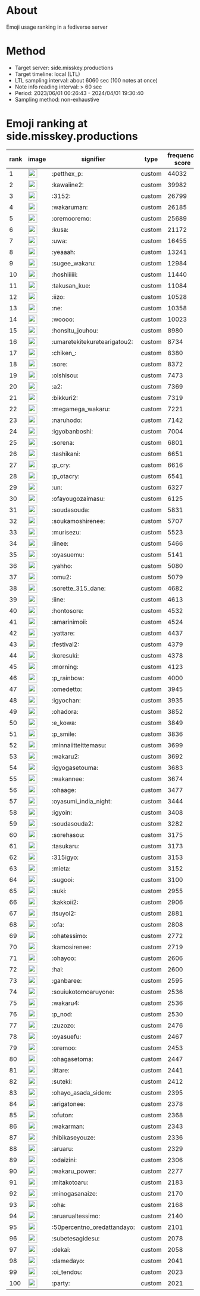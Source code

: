 # About
Emoji usage ranking in a fediverse server

# Method
- Target server: side.misskey.productions
- Target timeline: local (LTL)
- LTL sampling interval: about 6060 sec (100 notes at once)
- Note info reading interval: > 60 sec
- Period: 2023/06/01 00:26:43 - 2024/04/01 19:30:40 
- Sampling method: non-exhaustive

# Emoji ranking at side.misskey.productions

|rank|image|signifier|type|frequency score|
|----|----|----|----|----|
|1|<img height="24" src="https://side.misskey.productions/emoji/petthex_p.webp">|:petthex_p:|custom|44032|
|2|<img height="24" src="https://side.misskey.productions/emoji/kawaiine2.webp">|:kawaiine2:|custom|39982|
|3|<img height="24" src="https://side.misskey.productions/emoji/3152.webp">|:3152:|custom|26799|
|4|<img height="24" src="https://side.misskey.productions/emoji/wakaruman.webp">|:wakaruman:|custom|26185|
|5|<img height="24" src="https://side.misskey.productions/emoji/oremooremo.webp">|:oremooremo:|custom|25689|
|6|<img height="24" src="https://side.misskey.productions/emoji/kusa.webp">|:kusa:|custom|21172|
|7|<img height="24" src="https://side.misskey.productions/emoji/uwa.webp">|:uwa:|custom|16455|
|8|<img height="24" src="https://side.misskey.productions/emoji/yeaaah.webp">|:yeaaah:|custom|13241|
|9|<img height="24" src="https://side.misskey.productions/emoji/sugee_wakaru.webp">|:sugee_wakaru:|custom|12984|
|10|<img height="24" src="https://side.misskey.productions/emoji/hoshiiiiii.webp">|:hoshiiiiii:|custom|11440|
|11|<img height="24" src="https://side.misskey.productions/emoji/takusan_kue.webp">|:takusan_kue:|custom|11084|
|12|<img height="24" src="https://side.misskey.productions/emoji/iizo.webp">|:iizo:|custom|10528|
|13|<img height="24" src="https://side.misskey.productions/emoji/ne.webp">|:ne:|custom|10358|
|14|<img height="24" src="https://side.misskey.productions/emoji/woooo.webp">|:woooo:|custom|10023|
|15|<img height="24" src="https://side.misskey.productions/emoji/honsitu_jouhou.webp">|:honsitu_jouhou:|custom|8980|
|16|<img height="24" src="https://side.misskey.productions/emoji/umaretekitekuretearigatou2.webp">|:umaretekitekuretearigatou2:|custom|8734|
|17|<img height="24" src="https://side.misskey.productions/emoji/chiken_.webp">|:chiken_:|custom|8380|
|18|<img height="24" src="https://side.misskey.productions/emoji/sore.webp">|:sore:|custom|8372|
|19|<img height="24" src="https://side.misskey.productions/emoji/oishisou.webp">|:oishisou:|custom|7473|
|20|<img height="24" src="https://side.misskey.productions/emoji/a2.webp">|:a2:|custom|7369|
|21|<img height="24" src="https://side.misskey.productions/emoji/bikkuri2.webp">|:bikkuri2:|custom|7319|
|22|<img height="24" src="https://side.misskey.productions/emoji/megamega_wakaru.webp">|:megamega_wakaru:|custom|7221|
|23|<img height="24" src="https://side.misskey.productions/emoji/naruhodo.webp">|:naruhodo:|custom|7142|
|24|<img height="24" src="https://side.misskey.productions/emoji/igyobanboshi.webp">|:igyobanboshi:|custom|7004|
|25|<img height="24" src="https://side.misskey.productions/emoji/sorena.webp">|:sorena:|custom|6801|
|26|<img height="24" src="https://side.misskey.productions/emoji/tashikani.webp">|:tashikani:|custom|6651|
|27|<img height="24" src="https://side.misskey.productions/emoji/p_cry.webp">|:p_cry:|custom|6616|
|28|<img height="24" src="https://side.misskey.productions/emoji/p_otacry.webp">|:p_otacry:|custom|6541|
|29|<img height="24" src="https://side.misskey.productions/emoji/un.webp">|:un:|custom|6327|
|30|<img height="24" src="https://side.misskey.productions/emoji/ofayougozaimasu.webp">|:ofayougozaimasu:|custom|6125|
|31|<img height="24" src="https://side.misskey.productions/emoji/soudasouda.webp">|:soudasouda:|custom|5831|
|32|<img height="24" src="https://side.misskey.productions/emoji/soukamoshirenee.webp">|:soukamoshirenee:|custom|5707|
|33|<img height="24" src="https://side.misskey.productions/emoji/murisezu.webp">|:murisezu:|custom|5523|
|34|<img height="24" src="https://side.misskey.productions/emoji/iinee.webp">|:iinee:|custom|5466|
|35|<img height="24" src="https://side.misskey.productions/emoji/oyasuemu.webp">|:oyasuemu:|custom|5141|
|36|<img height="24" src="https://side.misskey.productions/emoji/yahho.webp">|:yahho:|custom|5080|
|37|<img height="24" src="https://side.misskey.productions/emoji/omu2.webp">|:omu2:|custom|5079|
|38|<img height="24" src="https://side.misskey.productions/emoji/sorette_315_dane.webp">|:sorette_315_dane:|custom|4682|
|39|<img height="24" src="https://side.misskey.productions/emoji/iine.webp">|:iine:|custom|4613|
|40|<img height="24" src="https://side.misskey.productions/emoji/hontosore.webp">|:hontosore:|custom|4532|
|41|<img height="24" src="https://side.misskey.productions/emoji/amarinimoii.webp">|:amarinimoii:|custom|4524|
|42|<img height="24" src="https://side.misskey.productions/emoji/yattare.webp">|:yattare:|custom|4437|
|43|<img height="24" src="https://side.misskey.productions/emoji/festival2.webp">|:festival2:|custom|4379|
|44|<img height="24" src="https://side.misskey.productions/emoji/koresuki.webp">|:koresuki:|custom|4378|
|45|<img height="24" src="https://side.misskey.productions/emoji/morning.webp">|:morning:|custom|4123|
|46|<img height="24" src="https://side.misskey.productions/emoji/p_rainbow.webp">|:p_rainbow:|custom|4000|
|47|<img height="24" src="https://side.misskey.productions/emoji/omedetto.webp">|:omedetto:|custom|3945|
|48|<img height="24" src="https://side.misskey.productions/emoji/igyochan.webp">|:igyochan:|custom|3935|
|49|<img height="24" src="https://side.misskey.productions/emoji/ohadora.webp">|:ohadora:|custom|3852|
|50|<img height="24" src="https://side.misskey.productions/emoji/e_kowa.webp">|:e_kowa:|custom|3849|
|51|<img height="24" src="https://side.misskey.productions/emoji/p_smile.webp">|:p_smile:|custom|3836|
|52|<img height="24" src="https://side.misskey.productions/emoji/minnaiitteittemasu.webp">|:minnaiitteittemasu:|custom|3699|
|53|<img height="24" src="https://side.misskey.productions/emoji/wakaru2.webp">|:wakaru2:|custom|3692|
|54|<img height="24" src="https://side.misskey.productions/emoji/igyogasetouma.webp">|:igyogasetouma:|custom|3683|
|55|<img height="24" src="https://side.misskey.productions/emoji/wakannee.webp">|:wakannee:|custom|3674|
|56|<img height="24" src="https://side.misskey.productions/emoji/ohaage.webp">|:ohaage:|custom|3477|
|57|<img height="24" src="https://side.misskey.productions/emoji/oyasumi_india_night.webp">|:oyasumi_india_night:|custom|3444|
|58|<img height="24" src="https://side.misskey.productions/emoji/igyoin.webp">|:igyoin:|custom|3408|
|59|<img height="24" src="https://side.misskey.productions/emoji/soudasouda2.webp">|:soudasouda2:|custom|3282|
|60|<img height="24" src="https://side.misskey.productions/emoji/sorehasou.webp">|:sorehasou:|custom|3175|
|61|<img height="24" src="https://side.misskey.productions/emoji/tasukaru.webp">|:tasukaru:|custom|3173|
|62|<img height="24" src="https://side.misskey.productions/emoji/315igyo.webp">|:315igyo:|custom|3153|
|63|<img height="24" src="https://side.misskey.productions/emoji/mieta.webp">|:mieta:|custom|3152|
|64|<img height="24" src="https://side.misskey.productions/emoji/sugooi.webp">|:sugooi:|custom|3100|
|65|<img height="24" src="https://side.misskey.productions/emoji/suki.webp">|:suki:|custom|2955|
|66|<img height="24" src="https://side.misskey.productions/emoji/kakkoii2.webp">|:kakkoii2:|custom|2906|
|67|<img height="24" src="https://side.misskey.productions/emoji/tsuyoi2.webp">|:tsuyoi2:|custom|2881|
|68|<img height="24" src="https://side.misskey.productions/emoji/ofa.webp">|:ofa:|custom|2808|
|69|<img height="24" src="https://side.misskey.productions/emoji/ohatessimo.webp">|:ohatessimo:|custom|2772|
|70|<img height="24" src="https://side.misskey.productions/emoji/kamosirenee.webp">|:kamosirenee:|custom|2719|
|71|<img height="24" src="https://side.misskey.productions/emoji/ohayoo.webp">|:ohayoo:|custom|2606|
|72|<img height="24" src="https://side.misskey.productions/emoji/hai.webp">|:hai:|custom|2600|
|73|<img height="24" src="https://side.misskey.productions/emoji/ganbaree.webp">|:ganbaree:|custom|2595|
|74|<img height="24" src="https://side.misskey.productions/emoji/souiukotomoaruyone.webp">|:souiukotomoaruyone:|custom|2536|
|75|<img height="24" src="https://side.misskey.productions/emoji/wakaru4.webp">|:wakaru4:|custom|2536|
|76|<img height="24" src="https://side.misskey.productions/emoji/p_nod.webp">|:p_nod:|custom|2530|
|77|<img height="24" src="https://side.misskey.productions/emoji/zuzozo.webp">|:zuzozo:|custom|2476|
|78|<img height="24" src="https://side.misskey.productions/emoji/oyasuefu.webp">|:oyasuefu:|custom|2467|
|79|<img height="24" src="https://side.misskey.productions/emoji/oremoo.webp">|:oremoo:|custom|2453|
|80|<img height="24" src="https://side.misskey.productions/emoji/ohagasetoma.webp">|:ohagasetoma:|custom|2447|
|81|<img height="24" src="https://side.misskey.productions/emoji/ittare.webp">|:ittare:|custom|2441|
|82|<img height="24" src="https://side.misskey.productions/emoji/suteki.webp">|:suteki:|custom|2412|
|83|<img height="24" src="https://side.misskey.productions/emoji/ohayo_asada_sidem.webp">|:ohayo_asada_sidem:|custom|2395|
|84|<img height="24" src="https://side.misskey.productions/emoji/arigatonee.webp">|:arigatonee:|custom|2378|
|85|<img height="24" src="https://side.misskey.productions/emoji/ofuton.webp">|:ofuton:|custom|2368|
|86|<img height="24" src="https://side.misskey.productions/emoji/wakarman.webp">|:wakarman:|custom|2343|
|87|<img height="24" src="https://side.misskey.productions/emoji/hibikaseyouze.webp">|:hibikaseyouze:|custom|2336|
|88|<img height="24" src="https://side.misskey.productions/emoji/aruaru.webp">|:aruaru:|custom|2329|
|89|<img height="24" src="https://side.misskey.productions/emoji/odaizini.webp">|:odaizini:|custom|2306|
|90|<img height="24" src="https://side.misskey.productions/emoji/wakaru_power.webp">|:wakaru_power:|custom|2277|
|91|<img height="24" src="https://side.misskey.productions/emoji/mitakotoaru.webp">|:mitakotoaru:|custom|2183|
|92|<img height="24" src="https://side.misskey.productions/emoji/minogasanaize.webp">|:minogasanaize:|custom|2170|
|93|<img height="24" src="https://side.misskey.productions/emoji/oha.webp">|:oha:|custom|2168|
|94|<img height="24" src="https://side.misskey.productions/emoji/aruarualtessimo.webp">|:aruarualtessimo:|custom|2140|
|95|<img height="24" src="https://side.misskey.productions/emoji/50percentno_oredattandayo.webp">|:50percentno_oredattandayo:|custom|2101|
|96|<img height="24" src="https://side.misskey.productions/emoji/subetesagidesu.webp">|:subetesagidesu:|custom|2078|
|97|<img height="24" src="https://side.misskey.productions/emoji/dekai.webp">|:dekai:|custom|2058|
|98|<img height="24" src="https://side.misskey.productions/emoji/damedayo.webp">|:damedayo:|custom|2041|
|99|<img height="24" src="https://side.misskey.productions/emoji/oi_tendou.webp">|:oi_tendou:|custom|2023|
|100|<img height="24" src="https://side.misskey.productions/emoji/party.webp">|:party:|custom|2021|
